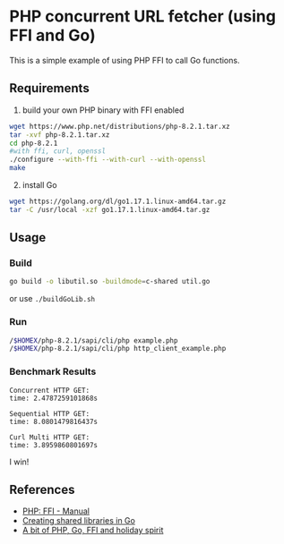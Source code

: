 # PHP concurrent URL fetcher (using FFI and Go)

This is a simple example of using PHP FFI to call Go functions.

## Requirements

1. build your own PHP binary with FFI enabled

```bash
wget https://www.php.net/distributions/php-8.2.1.tar.xz
tar -xvf php-8.2.1.tar.xz
cd php-8.2.1
#with ffi, curl, openssl
./configure --with-ffi --with-curl --with-openssl
make
```

2. install Go

```bash
wget https://golang.org/dl/go1.17.1.linux-amd64.tar.gz
tar -C /usr/local -xzf go1.17.1.linux-amd64.tar.gz
```

## Usage

### Build

```bash
go build -o libutil.so -buildmode=c-shared util.go
```

or use `./buildGoLib.sh`



### Run
```bash
/$HOMEX/php-8.2.1/sapi/cli/php example.php 
/$HOMEX/php-8.2.1/sapi/cli/php http_client_example.php
```


### Benchmark Results

```
Concurrent HTTP GET:
time: 2.4787259101868s

Sequential HTTP GET:
time: 8.0801479816437s

Curl Multi HTTP GET:
time: 3.8959860801697s
```

I win!

## References

- [PHP: FFI - Manual](https://www.php.net/manual/en/book.ffi.php)
- [Creating shared libraries in Go](http://snowsyn.net/2016/09/11/creating-shared-libraries-in-go/)
- [A bit of PHP, Go, FFI and holiday spirit](https://blog.claudiupersoiu.ro/2019/12/23/a-bit-of-php-go-ffi-and-holiday-spirit/lang/en/)